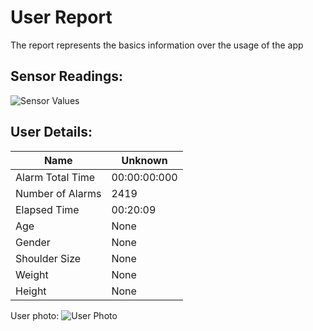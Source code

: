 # User Report
The report represents the basics information over the usage of the app
## Sensor Readings:
![Sensor Values](/Users/kataru_/Documents/PostureResearchProject/gui/data/img/graphs/graph_20240808204748_-1.png)
## User Details:
| Name | Unknown   |
| --- | --- |
| Alarm Total Time | 00:00:00:000 |
| Number of Alarms | 2419 |
| Elapsed Time | 00:20:09 |
| Age | None |
| Gender | None |
| Shoulder Size | None |
| Weight | None |
| Height | None |
User photo:
![User Photo](/Users/kataru_/Documents/PostureResearchProject/gui/data/img/user_photo.jpeg)
